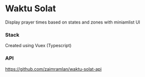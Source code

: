 # Waktu Solat
Display prayer times based on states and zones with miniamlist UI

### Stack
Created using Vuex (Typescript)

### API
https://github.com/zaimramlan/waktu-solat-api
